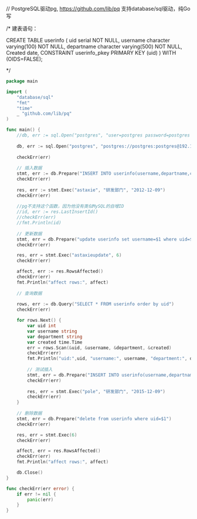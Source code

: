 // PostgreSQL驱动pg, https://github.com/lib/pq 支持database/sql驱动，纯Go写

/* 建表语句：

CREATE TABLE userinfo
(
    uid serial NOT NULL,
    username character varying(100) NOT NULL,
    departname character varying(500) NOT NULL,
    Created date,
    CONSTRAINT userinfo_pkey PRIMARY KEY (uid)
)
WITH (OIDS=FALSE);

*/

```go
package main

import (
	"database/sql"
	"fmt"
	"time"
	_ "github.com/lib/pq"
)

func main() {
	//db, err := sql.Open("postgres", "user=postgres password=postgres dbname=test sslmode=disable")
	
	db, err := sql.Open("postgres", "postgres://postgres:postgres@192.168.1.189/test?sslmode=disable")
	
	checkErr(err)
	
	// 插入数据
	stmt, err := db.Prepare("INSERT INTO userinfo(username,departname,created) VALUES($1,$2,$3) RETURNING uid")
	checkErr(err)
	
	res, err := stmt.Exec("astaxie", "研发部门", "2012-12-09")
	checkErr(err)
	
	//pg不支持这个函数，因为他没有类似MySQL的自增ID
	//id, err := res.LastInsertId()
	//checkErr(err)
	//fmt.Println(id)
	
	// 更新数据
	stmt, err = db.Prepare("update userinfo set username=$1 where uid=$2")
	checkErr(err)

	res, err = stmt.Exec("astaxieupdate", 6)
	checkErr(err)

	affect, err := res.RowsAffected()
	checkErr(err)
	fmt.Println("affect rows:", affect)
	
	// 查询数据
	
	rows, err := db.Query("SELECT * FROM userinfo order by uid")
	checkErr(err)

	for rows.Next() {
		var uid int
		var username string
		var department string
		var created time.Time
		err = rows.Scan(&uid, &username, &department, &created)
		checkErr(err)
		fmt.Println("uid:",uid, "username:", username, "department:", department, "created", created)
		
		// 测试插入
		stmt, err = db.Prepare("INSERT INTO userinfo(username,departname,created) VALUES($1,$2,$3) RETURNING uid")
		checkErr(err)
	
		res, err = stmt.Exec("pole", "研发部门", "2015-12-09")
		checkErr(err)
	}
	
	// 删除数据
	stmt, err = db.Prepare("delete from userinfo where uid=$1")
	checkErr(err)

	res, err = stmt.Exec(6)
	checkErr(err)

	affect, err = res.RowsAffected()
	checkErr(err)
	fmt.Println("affect rows:", affect)

	db.Close()
}

func checkErr(err error) {
	if err != nil {
		panic(err)
	}
}
```